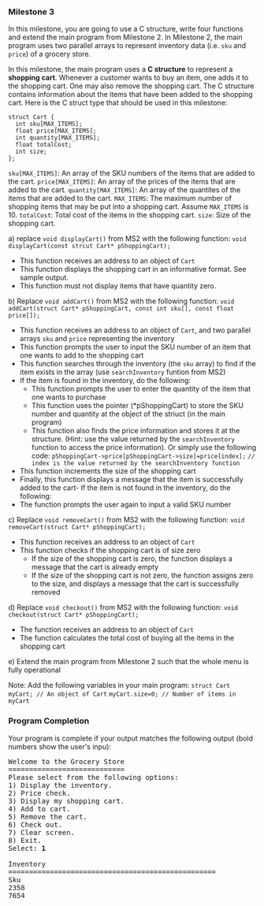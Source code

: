 ### Milestone 3

In this milestone, you are going to use a C structure, write four functions and extend the main program from Milestone 2. In Milestone 2, the main program uses two parallel arrays to represent inventory data (i.e. `sku` and `price`) of a grocery store.

In this milestone, the main program uses a **C structure** to represent a **shopping cart**. Whenever a customer wants to buy an item, one adds it to the shopping cart. One may also remove the shopping cart. The C structure contains information about the items that have been added to the shopping cart. Here is the C struct type that should be used in this milestone:

```
struct Cart {
  int sku[MAX_ITEMS];
  float price[MAX_ITEMS];
  int quantity[MAX_ITEMS];
  float totalCost;
  int size;
};
```

`sku[MAX_ITEMS]`: An array of the SKU numbers of the items that are added to the cart.
`price[MAX_ITEMS]`: An array of the prices of the items that are added to the cart.
`quantity[MAX_ITEMS]`: An array of the quantites of the items that are added to the cart.
`MAX_ITEMS`: The maximum number of shopping items that may be put into a shopping cart. Assume `MAX_ITEMS` is 10.
`totalCost`: Total cost of the items in the shopping cart.
`size`: Size of the shopping cart.

a) replace `void displayCart()` from MS2 with the following function:
`void displayCart(const strcut Cart* pShoppingCart);`

- This function receives an address to an object of `Cart`
- This function displays the shopping cart in an informative format. See sample output.
- This function must not display items that have quantity zero.

b) Replace `void addCart()` from MS2 with the following function:
`void addCart(struct Cart* pShoppingCart, const int sku[], const float price[]);`
- This function receives an address to an object of `Cart`, and two parallel arrays `sku` and `price` representing the inventory
- This function prompts the user to input the SKU number of an item that one wants to add to the shopping cart
- This function searches through the inventory (the `sku` array) to find if the item exists in the array (use `searchInventory` funtion from MS2)
- If the item is found in the inventory, do the following:
  - This function prompts the user to enter the quantity of the item that one wants to purchase
  - This function uses the pointer (\*pShoppingCart) to store the SKU number and quantity at the object of the striuct (in the main program)
  - This function also finds the price information and stores it at the structure. (Hint: use the value returned by the `searchInventory` function to access the price information). Or simply use the following code:
 `pShoppingCart->price[pShoppingCart->size]=price[index];`
 `// index is the value returned by the searchInventory function`
 - This function increments the size of the shopping cart
 - Finally, this function displays a message that the item is successfully added to the cart- If the item is not found in the inventory, do the following:
  - The function prompts the user again to input a valid SKU number
  
c) Replace `void removeCart()` from MS2 with the following function:
`void removeCart(struct Cart* pShoppingCart);`
- This function receives an address to an object of `Cart`
- This function checks if the shopping cart is of size zero
  - If the size of the shopping cart is zero, the function displays a message that the cart is already empty
  - If the size of the shopping cart is not zero, the function assigns zero to the size, and displays a message that the cart is successfully removed
  
d) Replace `void checkout()` from MS2 with the following function:
`void checkout(struct Cart* pShoppingCart);`

- The function receives an address to an object of `Cart`
- The function calculates the total cost of buying all the items in the shopping cart

e) Extend the main program from Milestone 2 such that the whole menu is fully operational

Note: Add the following variables in your main program:
`struct Cart myCart; // An object of Cart`
`myCart.size=0; // Number of items in myCart`

### Program Completion

Your program is complete if your output matches the following output (bold numbers show the user's inpu):

<pre>
Welcome to the Grocery Store
============================
Please select from the following options:
1) Display the inventory.
2) Price check.
3) Display my shopping cart.
4) Add to cart.
5) Remove the cart.
6) Check out.
7) Clear screen.
8) Exit.
Select: <b>1</b>

Inventory
==================================================
Sku
2358
7654


